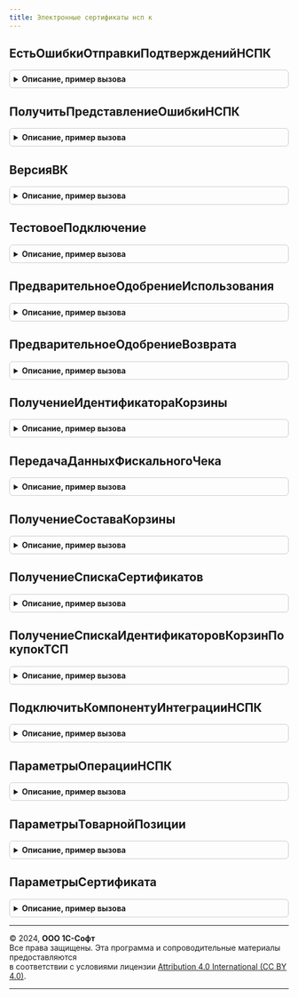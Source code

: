 ```yaml
---
title: Электронные сертификаты нсп к
---
```



## ЕстьОшибкиОтправкиПодтвержденийНСПК
<details style="margin: 1em 0; padding: 0.5em; border: 1px solid #ccc; border-radius: 6px;">

<summary style="font-weight: bold; cursor: pointer;">Описание, пример вызова</summary>

```bsl

// Возвращает признак наличия ошибок отправки подтверждений НСПК.
//
// Возвращаемое значение:
//  Булево - признак наличия ошибок отправки подтверждений НСПК.
//
Функция ЕстьОшибкиОтправкиПодтвержденийНСПК() Экспорт
```

Пример вызова
```bsl
Результат = ЭлектронныеСертификатыНСПК.ЕстьОшибкиОтправкиПодтвержденийНСПК() 
```
</details>

## ПолучитьПредставлениеОшибкиНСПК
<details style="margin: 1em 0; padding: 0.5em; border: 1px solid #ccc; border-radius: 6px;">

<summary style="font-weight: bold; cursor: pointer;">Описание, пример вызова</summary>

```bsl

// Возвращает представление ошибки операции НСПК.
//
// Параметры:
//  ОснованиеФискальнойОперации - ОпределяемыйТип.ОснованиеФискальнойОперацииБПО.
//
// Возвращаемое значение:
//  Строка - содержит представление ошибки НСПК.
//
Функция ПолучитьПредставлениеОшибкиНСПК(ОснованиеФискальнойОперации) Экспорт
```

Пример вызова
```bsl
Результат = ЭлектронныеСертификатыНСПК.ПолучитьПредставлениеОшибкиНСПК(ОснованиеФискальнойОперации) 
```
</details>

## ВерсияВК
<details style="margin: 1em 0; padding: 0.5em; border: 1px solid #ccc; border-radius: 6px;">

<summary style="font-weight: bold; cursor: pointer;">Описание, пример вызова</summary>

```bsl

// Устарела: используйте клиентскую версию компоненты.
// Возвращает версию ВК взаимодействия с НСПК
//
// Возвращаемое значение:
//  Строка - Версия ВК.
//
Функция ВерсияВК() Экспорт
```

Пример вызова
```bsl
Результат = ЭлектронныеСертификатыНСПК.ВерсияВК() 
```
</details>

## ТестовоеПодключение
<details style="margin: 1em 0; padding: 0.5em; border: 1px solid #ccc; border-radius: 6px;">

<summary style="font-weight: bold; cursor: pointer;">Описание, пример вызова</summary>

```bsl

// Устарела: используйте клиентскую версию компоненты.
// Тестовое подключение к НСПК
//
// Параметры:
//   ПараметрыОперации - см.ЭлектронныеСертификатыНСПК.ПараметрыОперацииНСПК
//
// Возвращаемое значение:
//  Структура:
//  *Результат - Булево.
//  *КодРезультата - Число.
//  *ОписаниеОшибки - Строка.
//  *ТоварныеПозиции - Массив.
//  *ИдентификаторКорзины - Число.
//  *СуммаСертификатами - Число.
//
Функция ТестовоеПодключение(ПараметрыОперации) Экспорт
```

Пример вызова
```bsl
Результат = ЭлектронныеСертификатыНСПК.ТестовоеПодключение(ПараметрыОперации) 
```
</details>

## ПредварительноеОдобрениеИспользования
<details style="margin: 1em 0; padding: 0.5em; border: 1px solid #ccc; border-radius: 6px;">

<summary style="font-weight: bold; cursor: pointer;">Описание, пример вызова</summary>

```bsl

// Устарела: используйте клиентскую версию компоненты.
// Предварительное одобрение использования сертификатов
//
// Параметры:
//   ПараметрыОперации - см.ЭлектронныеСертификатыНСПК.ПараметрыОперацииНСПК
//
// Возвращаемое значение:
//  Структура:
//  *Результат - Булево.
//  *КодРезультата - Число.
//  *ОписаниеОшибки - Строка.
//  *ТоварныеПозиции - Массив.
//  *ИдентификаторКорзины - Число.
//  *СуммаСертификатами - Число.
//
Функция ПредварительноеОдобрениеИспользования(ПараметрыОперации) Экспорт
```

Пример вызова
```bsl
Результат = ЭлектронныеСертификатыНСПК.ПредварительноеОдобрениеИспользования(ПараметрыОперации) 
```
</details>

## ПредварительноеОдобрениеВозврата
<details style="margin: 1em 0; padding: 0.5em; border: 1px solid #ccc; border-radius: 6px;">

<summary style="font-weight: bold; cursor: pointer;">Описание, пример вызова</summary>

```bsl

// Устарела: используйте клиентскую версию компоненты.
// Предварительное одобрение возврата сертификатов
//
// Параметры:
//   ПараметрыОперации - см.ЭлектронныеСертификатыНСПК.ПараметрыОперацииНСПК
//
// Возвращаемое значение:
//  Структура:
//  *Результат - Булево.
//  *КодРезультата - Число.
//  *ОписаниеОшибки - Строка.
//  *ТоварныеПозиции - Массив.
//  *ИдентификаторКорзины - Число.
//  *СуммаСертификатами - Число.
//
Функция ПредварительноеОдобрениеВозврата(ПараметрыОперации) Экспорт
```

Пример вызова
```bsl
Результат = ЭлектронныеСертификатыНСПК.ПредварительноеОдобрениеВозврата(ПараметрыОперации) 
```
</details>

## ПолучениеИдентификатораКорзины
<details style="margin: 1em 0; padding: 0.5em; border: 1px solid #ccc; border-radius: 6px;">

<summary style="font-weight: bold; cursor: pointer;">Описание, пример вызова</summary>

```bsl

// Устарела: используйте клиентскую версию компоненты.
// Получение идентификатора корзины
//
// Параметры:
//   ПараметрыОперации - см.ЭлектронныеСертификатыНСПК.ПараметрыОперацииНСПК
//
// Возвращаемое значение:
//  Структура:
//  *Результат - Булево.
//  *КодРезультата - Число.
//  *ОписаниеОшибки - Строка.
//  *ИдентификаторКорзины - Число.
//
Функция ПолучениеИдентификатораКорзины(ПараметрыОперации) Экспорт
```

Пример вызова
```bsl
Результат = ЭлектронныеСертификатыНСПК.ПолучениеИдентификатораКорзины(ПараметрыОперации) 
```
</details>

## ПередачаДанныхФискальногоЧека
<details style="margin: 1em 0; padding: 0.5em; border: 1px solid #ccc; border-radius: 6px;">

<summary style="font-weight: bold; cursor: pointer;">Описание, пример вызова</summary>

```bsl

// Устарела: используйте клиентскую версию компоненты.
// Передача данных фискального чека
//
// Параметры:
//   ПараметрыОперации - см.ЭлектронныеСертификатыНСПК.ПараметрыОперацииНСПК
//
// Возвращаемое значение:
//  Структура:
//  *Результат - Булево.
//  *КодРезультата - Число.
//  *ОписаниеОшибки - Строка.
//  *ТоварныеПозиции - Массив.
//  *ИдентификаторКорзины - Число.
//  *СуммаСертификатами - Число.
//
Функция ПередачаДанныхФискальногоЧека(ПараметрыОперации) Экспорт
```

Пример вызова
```bsl
Результат = ЭлектронныеСертификатыНСПК.ПередачаДанныхФискальногоЧека(ПараметрыОперации) 
```
</details>

## ПолучениеСоставаКорзины
<details style="margin: 1em 0; padding: 0.5em; border: 1px solid #ccc; border-radius: 6px;">

<summary style="font-weight: bold; cursor: pointer;">Описание, пример вызова</summary>

```bsl

// Устарела: используйте клиентскую версию компоненты.
// Получение состава корзины
//
// Параметры:
//   ПараметрыОперации - см.ЭлектронныеСертификатыНСПК.ПараметрыОперацииНСПК
//
// Возвращаемое значение:
//  Структура:
//  *Результат - Булево.
//  *КодРезультата - Число.
//  *ОписаниеОшибки - Строка.
//  *ТоварныеПозиции - Массив.
//  *ИдентификаторКорзины - Число.
//  *СуммаСертификатами - Число.
//
Функция ПолучениеСоставаКорзины(ПараметрыОперации) Экспорт
```

Пример вызова
```bsl
Результат = ЭлектронныеСертификатыНСПК.ПолучениеСоставаКорзины(ПараметрыОперации) 
```
</details>

## ПолучениеСпискаСертификатов
<details style="margin: 1em 0; padding: 0.5em; border: 1px solid #ccc; border-radius: 6px;">

<summary style="font-weight: bold; cursor: pointer;">Описание, пример вызова</summary>

```bsl

// Устарела: используйте клиентскую версию компоненты.
// Получение списка сертификатов
//
// Параметры:
//   ПараметрыОперации - см.ЭлектронныеСертификатыНСПК.ПараметрыОперацииНСПК
//
// Возвращаемое значение:
//  Структура:
//  *Результат - Булево.
//  *КодРезультата - Число.
//  *ОписаниеОшибки - Строка.
//
Функция ПолучениеСпискаСертификатов(ПараметрыОперации) Экспорт
```

Пример вызова
```bsl
Результат = ЭлектронныеСертификатыНСПК.ПолучениеСпискаСертификатов(ПараметрыОперации) 
```
</details>

## ПолучениеСпискаИдентификаторовКорзинПокупокТСП
<details style="margin: 1em 0; padding: 0.5em; border: 1px solid #ccc; border-radius: 6px;">

<summary style="font-weight: bold; cursor: pointer;">Описание, пример вызова</summary>

```bsl

// Устарела: используйте клиентскую версию компоненты.
// Получение списка идентификаторов корзин покупок ТСП
//
// Параметры:
//   ПараметрыОперации - см.ЭлектронныеСертификатыНСПК.ПараметрыОперацииНСПК
//
// Возвращаемое значение:
//  Структура:
//  *Результат - Булево.
//  *КодРезультата - Число.
//  *ОписаниеОшибки - Строка.
//
Функция ПолучениеСпискаИдентификаторовКорзинПокупокТСП(ПараметрыОперации) Экспорт
```

Пример вызова
```bsl
Результат = ЭлектронныеСертификатыНСПК.ПолучениеСпискаИдентификаторовКорзинПокупокТСП(ПараметрыОперации) 
```
</details>

## ПодключитьКомпонентуИнтеграцииНСПК
<details style="margin: 1em 0; padding: 0.5em; border: 1px solid #ccc; border-radius: 6px;">

<summary style="font-weight: bold; cursor: pointer;">Описание, пример вызова</summary>

```bsl

// Устарела: используйте клиентскую версию компоненты.
// Выполняет подключение внешней компоненты.
//
// Возвращаемое значение:
//   ОбъектВнешнейКомпоненты
//   Неопределено - если компоненту не удалось загрузить.
//
Функция ПодключитьКомпонентуИнтеграцииНСПК() Экспорт
```

Пример вызова
```bsl
Результат = ЭлектронныеСертификатыНСПК.ПодключитьКомпонентуИнтеграцииНСПК() 
```
</details>

## ПараметрыОперацииНСПК
<details style="margin: 1em 0; padding: 0.5em; border: 1px solid #ccc; border-radius: 6px;">

<summary style="font-weight: bold; cursor: pointer;">Описание, пример вызова</summary>

```bsl

// Устарела: используйте клиентскую версию компоненты.
// Пустая структура для выполнения операции взаимодействия с сервером НСПК
//
// Возвращаемое значение:
//   Структура:
//   * АдресСервера - Строка - Endpoint
//   * КлючДоступа - Строка - APIKey
//   * КлючКассы - Строка - MACKey
//
Функция ПараметрыОперацииНСПК() Экспорт
```

Пример вызова
```bsl
Результат = ЭлектронныеСертификатыНСПК.ПараметрыОперацииНСПК() 
```
</details>

## ПараметрыТоварнойПозиции
<details style="margin: 1em 0; padding: 0.5em; border: 1px solid #ccc; border-radius: 6px;">

<summary style="font-weight: bold; cursor: pointer;">Описание, пример вызова</summary>

```bsl

// Устарела: используйте клиентскую версию компоненты.
// Пустая структура для параметров товарной позиции
//
// Возвращаемое значение:
//   Структура:
//   * НомерПозиции - Строка - Порядковый номер позиции в корзине начиная с 1
//   * Артикул - Строка - Артикул товара
//   * КодТовараТРУ - Строка - Полный код товара, согласованный с перечнем ТРУ
//   * Количество - Число - Количество единиц товара
//   * Цена - Число - Цена за единицу товара в рублях
//   * Сертификаты - Массив из см.ЭлектронныеСертификатыНСПК.ПараметрыСертификата
//
Функция ПараметрыТоварнойПозиции() Экспорт
```

Пример вызова
```bsl
Результат = ЭлектронныеСертификатыНСПК.ПараметрыТоварнойПозиции() 
```
</details>

## ПараметрыСертификата
<details style="margin: 1em 0; padding: 0.5em; border: 1px solid #ccc; border-radius: 6px;">

<summary style="font-weight: bold; cursor: pointer;">Описание, пример вызова</summary>

```bsl

// Устарела: используйте клиентскую версию компоненты.
// Пустая структура параметров сертификата
//
// Возвращаемое значение:
//   Структура:
//   * Идентификатор - Строка - Идентификатор сертификата
//   * Количество - Число - Количество
//   * Цена - Число - Цена
//   * МаксимальнаяЦена - Число - Максимальная цена
//
Функция ПараметрыСертификата() Экспорт
```

Пример вызова
```bsl
Результат = ЭлектронныеСертификатыНСПК.ПараметрыСертификата() 
```
</details>

---

© 2024, **ООО 1С-Софт**  
Все права защищены. Эта программа и сопроводительные материалы предоставляются  
в соответствии с условиями лицензии [Attribution 4.0 International (CC BY 4.0)](https://creativecommons.org/licenses/by/4.0/legalcode).

---

